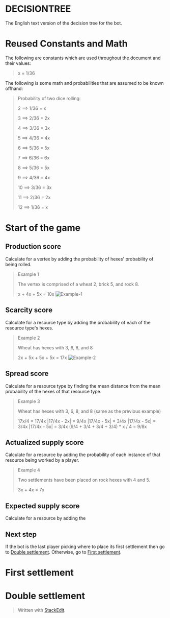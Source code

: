 # DECISIONTREE
The English text version of the decision tree for the bot.

# Reused Constants and Math
The following are constants which are used throughout the document and their values:
>x = 1/36

The following is some math and probabilities that are assumed to be known offhand:
>Probability of two dice rolling:
>
>2 ⟹ 1/36 = x
>
>3 ⟹ 2/36 = 2x
>
>4 ⟹ 3/36 = 3x
>
>5 ⟹ 4/36 = 4x
>
>6 ⟹ 5/36 = 5x
>
>7 ⟹ 6/36 = 6x
>
>8 ⟹ 5/36 = 5x
>
>9 ⟹ 4/36 = 4x
>
>10 ⟹ 3/36 = 3x
>
>11 ⟹ 2/36 = 2x
>
>12 ⟹ 1/36 = x

# Start of the game

## Production score
Calculate for a vertex by adding the probability of hexes' probability of being rolled.
> Example 1
> 
> The vertex is comprised of a wheat 2, brick 5, and rock 8.
> 
> x + 4x + 5x = 10x
![Example-1](https://drive.google.com/uc?id=1bgcE2kW4AV2s3iiL-F6_-YUNlRUQHK8E)

## Scarcity score
Calculate for a resource type by adding the probability of each of the resource type's hexes.
> Example 2
> 
> Wheat has hexes with 3, 6, 8, and 8
> 
> 2x + 5x + 5x + 5x = 17x
![Example-2](https://drive.google.com/uc?id=1oqOurhQaDejQ9L-PJJCtilefZsEHDLhn)

## Spread score
Calculate for a resource type by finding the mean distance from the mean probability of the hexes of that resource type.
> Example 3
> 
> Wheat has hexes with 3, 6, 8, and 8 (same as the previous example)
> 
> 17x/4 = 17/4x
> |17/4x - 2x| = 9/4x
> |17/4x - 5x| = 3/4x
> |17/4x - 5x| = 3/4x
> |17/4x - 5x| = 3/4x
> (9/4 + 3/4 + 3/4 + 3/4) * x / 4 = 9/8x

## Actualized supply score
Calculate for a resource by adding the probability of each instance of that resource being worked by a player.
> Example 4
>
> Two settlements have been placed on rock hexes with 4 and 5.
>
> 3x + 4x = 7x

## Expected supply score
Calculate for a resource by adding the 

## Next step
If the bot is the last player picking where to place its first settlement then go to [Double settlement](#double-settlement). Otherwise, go to [First settlement](#first-settlement).

# First settlement

# Double settlement



> Written with [StackEdit](https://stackedit.io/).
<!--stackedit_data:
eyJoaXN0b3J5IjpbODMyNjA5MzQ3LDEwNzU0MzAwNDYsMTUxMT
Y1MDc1NiwxODcxNzIyOTUzLC05ODA4ODg3NjYsLTExMzcwOTY0
MTksMjA0OTAyODA4NiwxNjc2MjMyMzk2LDcyNzAzNzY2NSwtOT
k2MzA0MTY5LC0xNTQzNjkyNjEzLDE1MzM4NjA1MDEsLTE5OTQ1
NzIxMzksMTE5Mzc5OTYzNiwxNDgyNDQ1NjcsLTEzNzMyMjkzMz
VdfQ==
-->